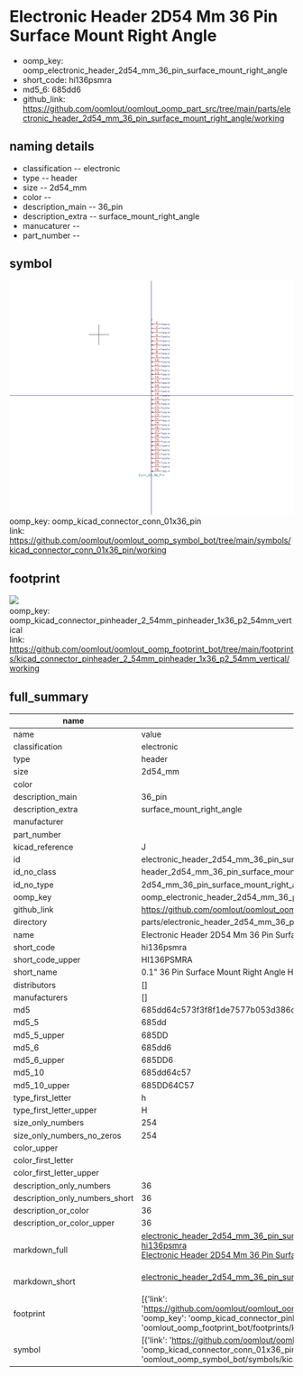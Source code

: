 # Electronic Header 2D54 Mm 36 Pin Surface Mount Right Angle

  
* oomp_key: oomp_electronic_header_2d54_mm_36_pin_surface_mount_right_angle 
* short_code: hi136psmra
* md5_6: 685dd6  
* github_link: https://github.com/oomlout/oomlout_oomp_part_src/tree/main/parts/electronic_header_2d54_mm_36_pin_surface_mount_right_angle/working  
## naming details
* classification -- electronic
* type -- header
* size -- 2d54_mm
* color -- 
* description_main -- 36_pin
* description_extra -- surface_mount_right_angle
* manucaturer -- 
* part_number -- 



## symbol

![](symbol/0/working/working_600.png)  
oomp_key: oomp_kicad_connector_conn_01x36_pin  
link: https://github.com/oomlout/oomlout_oomp_symbol_bot/tree/main/symbols/kicad_connector_conn_01x36_pin/working  

## footprint

![](footprint/0/working/working_600.png)  
oomp_key: oomp_kicad_connector_pinheader_2_54mm_pinheader_1x36_p2_54mm_vertical  
link: https://github.com/oomlout/oomlout_oomp_footprint_bot/tree/main/footprints/kicad_connector_pinheader_2_54mm_pinheader_1x36_p2_54mm_vertical/working  

## full_summary
| name | value | 
| --- | --- | 
| name | value | 
| classification | electronic | 
| type | header | 
| size | 2d54_mm | 
| color |  | 
| description_main | 36_pin | 
| description_extra | surface_mount_right_angle | 
| manufacturer |  | 
| part_number |  | 
| kicad_reference | J | 
| id | electronic_header_2d54_mm_36_pin_surface_mount_right_angle | 
| id_no_class | header_2d54_mm_36_pin_surface_mount_right_angle | 
| id_no_type | 2d54_mm_36_pin_surface_mount_right_angle | 
| oomp_key | oomp_electronic_header_2d54_mm_36_pin_surface_mount_right_angle | 
| github_link | https://github.com/oomlout/oomlout_oomp_part_src/tree/main/parts/electronic_header_2d54_mm_36_pin_surface_mount_right_angle/working | 
| directory | parts/electronic_header_2d54_mm_36_pin_surface_mount_right_angle | 
| name | Electronic Header 2D54 Mm 36 Pin Surface Mount Right Angle | 
| short_code | hi136psmra | 
| short_code_upper | HI136PSMRA | 
| short_name | 0.1" 36 Pin Surface Mount Right Angle Header | 
| distributors | [] | 
| manufacturers | [] | 
| md5 | 685dd64c573f3f8f1de7577b053d386c | 
| md5_5 | 685dd | 
| md5_5_upper | 685DD | 
| md5_6 | 685dd6 | 
| md5_6_upper | 685DD6 | 
| md5_10 | 685dd64c57 | 
| md5_10_upper | 685DD64C57 | 
| type_first_letter | h | 
| type_first_letter_upper | H | 
| size_only_numbers | 254 | 
| size_only_numbers_no_zeros | 254 | 
| color_upper |  | 
| color_first_letter |  | 
| color_first_letter_upper |  | 
| description_only_numbers | 36 | 
| description_only_numbers_short | 36 | 
| description_or_color | 36 | 
| description_or_color_upper | 36 | 
| markdown_full | [electronic_header_2d54_mm_36_pin_surface_mount_right_angle](https://github.com/oomlout/oomlout_oomp_part_src/tree/main/parts/electronic_header_2d54_mm_36_pin_surface_mount_right_angle/working)<br>[hi136psmra](https://github.com/oomlout/oomlout_oomp_part_src/tree/main/parts/electronic_header_2d54_mm_36_pin_surface_mount_right_angle/working)<br>[Electronic Header 2D54 Mm 36 Pin Surface Mount Right Angle](https://github.com/oomlout/oomlout_oomp_part_src/tree/main/parts/electronic_header_2d54_mm_36_pin_surface_mount_right_angle/working)<br><br> | 
| markdown_short | [electronic_header_2d54_mm_36_pin_surface_mount_right_angle](https://github.com/oomlout/oomlout_oomp_part_src/tree/main/parts/electronic_header_2d54_mm_36_pin_surface_mount_right_angle/working)<br><br> | 
| footprint | [{'link': 'https://github.com/oomlout/oomlout_oomp_footprint_bot/tree/main/foootprntss/kicad_connector_pinheader_2_54mm_pinheader_1x36_p2_54mm_vertical', 'oomp_key': 'oomp_kicad_connector_pinheader_2_54mm_pinheader_1x36_p2_54mm_vertical', 'directory': 'oomlout_oomp_footprint_bot/footprints/kicad_connector_pinheader_2_54mm_pinheader_1x36_p2_54mm_vertical//working/working.kicad_mod'}] | 
| symbol | [{'link': 'https://github.com/oomlout/oomlout_oomp_symbol_bot/tree/main/symbols/kicad_connector_conn_01x36_pin', 'oomp_key': 'oomp_kicad_connector_conn_01x36_pin', 'directory': 'oomlout_oomp_symbol_bot/symbols/kicad_connector_conn_01x36_pin//working/working.kicad_sym'}] | 
